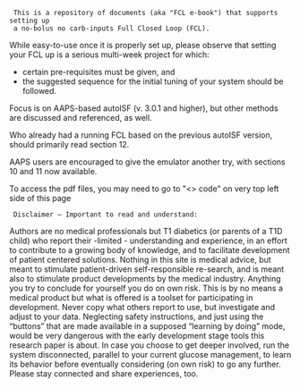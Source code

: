      
     This is a repository of documents (aka "FCL e-book") that supports setting up 
     a no-bolus no carb-inputs Full Closed Loop (FCL). 
     
While easy-to-use once it is properly set up, please observe that setting your FCL up is a serious multi-week project for which: 
* certain pre-requisites must be given, and 
* the suggested sequence for the initial tuning of your system should be followed.
     
     
Focus is on AAPS-based autoISF (v. 3.0.1 and higher), 
but other methods are discussed and referenced, as well.

Who already had a running FCL based on the previous autoISF version, should primarily read section 12.

AAPS users are encouraged to give the emulator another try, with sections 10 and 11 now available.
     
To access the pdf files, you may need to go to "<> code" on very top left side of this page   

      
     Disclaimer – Important to read and understand:

Authors are no medical professionals but T1 diabetics (or parents of a T1D child) who report their -limited - understanding and experience, in an effort to contribute to a growing body of knowledge, and to facilitate development of patient centered solutions. 
Nothing in this site is medical advice, but meant to stimulate patient-driven self-responsible re-search, and is meant also to stimulate product developments by the medical industry. Anything you try to conclude for yourself you do on own risk. This is by no means a medical product but what is offered is a toolset for participating in development. 
Never copy what others report to use, but investigate and adjust to your data. Neglecting safety instructions, and just using the “buttons” that are made available in a supposed “learning by doing” mode, would be very dangerous with the early development stage tools this research paper is about. 
In case you choose to get deeper involved, run the system disconnected, parallel to your current glucose management, to learn its behavior before eventually considering (on own risk) to go any further. Please stay connected and share experiences, too.

     

 
